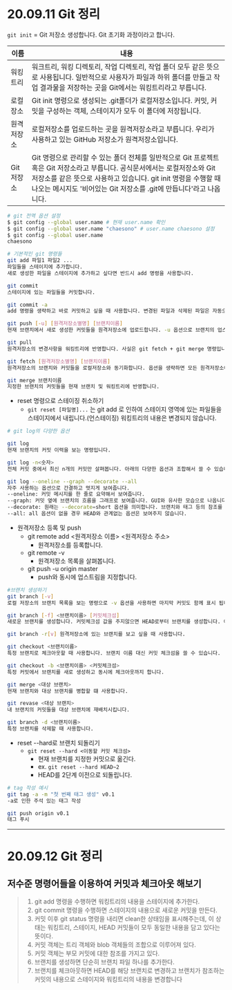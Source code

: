 # 20.09.11 Git 정리

`git init` = Git 저장소 생성합니다. Git 초기화 과정이라고 합니다.

| 이름       | 내용                                                                                                                                                                                                                                                                  |
| ---------- | --------------------------------------------------------------------------------------------------------------------------------------------------------------------------------------------------------------------------------------------------------------------- |
| 워킹트리   | 워크트리, 워킹 디렉토리, 작업 디렉토리, 작업 폴더 모두 같은 뜻으로 사용됩니다. 일반적으로 사용자가 파일과 하위 폴더를 만들고 작업 결과물을 저장하는 곳을 Git에서는 워킹트리라고 부릅니다.                                                                             |
| 로컬장소   | Git init 명령으로 생성되는 .git폴더가 로컬저장소입니다. 커밋, 커밋을 구성하는 객체, 스테이지가 모두 이 폴더에 저장됩니다.                                                                                                                                             |
| 원격저장소 | 로컬저장소를 업로드하는 곳을 원격저장소라고 부릅니다. 우리가 사용하고 있는 GitHub 저장소가 원격저장소입니다.                                                                                                                                                          |
| Git 저장소 | Git 명령으로 관리할 수 있는 폴더 전체를 일반적으로 Git 프로젝트 혹은 Git 저장소라고 부릅니다. 공식문서에서는 로컬저장소와 Git 저장소를 같은 뜻으로 사용하고 있습니다. git init 명령을 수행할 때 나오는 메시지도 '비어있는 Git 저장소를 .git에 만듭니다'라고 나옵니다. |

```sh
# git 전역 옵션 설정
$ git config --global user.name # 현재 user.name 확인
$ git config --global user.name "chaesono" # user.name chaesono 설정
$ git config --global user.name
chaesono

# 기본적인 git 명령들
git add 파일1 파일2 ...
파일들을 스테이지에 추가합니다.
새로 생성한 파일을 스테이지에 추가하고 싶다면 반드시 add 명령을 사용합니다.

git commit
스테이지에 있는 파일들을 커밋합니다.

git commit -a
add 명령을 생략하고 바로 커밋하고 싶을 때 사용합니다. 변경된 파일과 삭제된 파일은 자동으로 스테이징되고 커밋됩니다. 주의할 점은 untracked 파일은 커밋되지 않는다는 것입니다.

git push [-u] [원격저장소별명] [브랜치이름]
현재 브랜치에서 새로 생성한 커밋들을 원격저장소에 업로드합니다. -u 옵션으로 브랜치의 업스트림을 등록할 수 잇습니다. 한 번 등록한 후에는 git push만 입력해도 됩니다.

git pull
원격저장소의 변경사항을 워킹트리에 반영합니다. 사실은 git fetch + git merge 명령입니다.

git fetch [원격저장소별명] [브랜치이름]
원격저장소의 브랜치와 커밋들을 로컬저장소와 동기화합니다. 옵션을 생략하면 모든 원격저장소에서 모든 브랜치를 가져옵니다.

git merge 브랜치이름
지정한 브랜치의 커밋들을 현재 브랜치 및 워킹트리에 반영합니다.
```

- reset 명령으로 스테이징 취소하기
  - `git reset [파일명]...` 는 git add 로 인하여 스테이지 영역에 있는 파일들을 스테이지에서 내립니다.(언스테이징) 워킹트리의 내용은 변경되지 않습니다.

```sh
# git log의 다양한 옵션

git log
현재 브랜치의 커밋 이력을 보는 명령입니다.

git log -n<숫자>
전체 커밋 중에서 최신 n개의 커밋만 살펴봅니다. 아래의 다양한 옵션과 조합해서 쓸 수 있습니다.

git log --oneline --graph --decorate --all
자주 사용하는 옵션으로 간결하고 멋지게 보여줍니다.
--oneline: 커밋 메시지를 한 줄로 요약해서 보여줍니다.
--graph: 커밋 옆에 브랜치의 흐름을 그래프로 보여줍니다. GUI와 유사한 모습으로 나옵니다.
--decorate: 원래는 --decorate=short 옵션을 의미합니다. 브랜치와 태그 등의 참조를 간결히 표시합니다.
--all: all 옵션이 없을 경우 HEAD와 관계없는 옵션은 보여주지 않습니다.
```

- 원격저장소 등록 및 push
  - git remote add <원격저장소 이름> <원격저장소 주소>
    - 원격저장소를 등록합니다.
  - git remote -v
    - 원격저장소 목록을 살펴봅니다.
  - git push -u origin master
    - push와 동시에 업스트림을 지정합니다.

```sh
#브랜치 생성하기
git branch [-v]
로컬 저장소의 브랜치 목록을 보는 명령으로 -v 옵션을 사용하면 마지막 커밋도 함께 표시 됩니다.

git branch [-f] <브랜치이름> [커밋체크섬]
새로운 브랜치를 생성합니다. 커밋체크섬 값을 주지않으면 HEAD로부터 브랜치를 생성합니다. 이미 있는 브랜치를 다른 커밋으로 옮기고 싶을 때는 -f 옵션을 줘야 합니다.

git branch -r[v] 원격저장소에 있는 브랜치를 보고 싶을 때 사용합니다.

git checkout <브랜치이름>
특정 브랜치로 체크아웃할 때 사용합니다. 브랜치 이름 대신 커밋 체크섬을 쓸 수 있습니다.

git checkout -b <브랜치이름> <커밋체크섬>
특정 커밋에서 브랜치를 새로 생성하고 동시에 체크아웃까지 합니다.

git merge <대상 브랜치>
현재 브랜치와 대상 브랜치를 병합할 떄 사용합니다.

git revase <대상 브랜치>
내 브랜치의 커밋들을 대상 브랜치에 재배치시킵니다.

git branch -d <브랜치이름>
특정 브랜치를 삭제할 때 사용합니다.
```

- reset --hard로 브랜치 되돌리기
  - `git reset --hard <이동할 커밋 체크섬>`
    - 현재 브랜치를 지정한 커밋으로 옮긴다.
    - ex. `git reset --hard HEAD~2`
    - HEAD를 2단계 이전으로 되돌립니다.

```sh
# tag 작성 예시
git tag -a -m "첫 번째 태그 생성" v0.1
-a로 인한 주석 있는 태그 작성

git push origin v0.1
태그 푸시
```

---

# 20.09.12 Git 정리

## 저수준 명령어들을 이용하여 커밋과 체크아웃 해보기

> 1. git add 명령을 수행하면 워킹트리의 내용을 스테이지에 추가한다.
> 2. git commit 명령을 수행하면 스테이지의 내용으로 새로운 커밋을 만든다.
> 3. 커밋 이후 git status 명령을 내리면 clean한 상태임을 표시해주는데, 이 상태는 워킹트리, 스테이지, HEAD 커밋들이 모두 동일한 내용을 담고 있다는 뜻이다.
> 4. 커밋 객체는 트리 객체와 blob 객체들의 조합으로 이루어져 있다.
> 5. 커밋 객체는 부모 커밋에 대한 참조를 가지고 있다.
> 6. 브랜치를 생성하면 단순히 브랜치 파일 하나를 추가한다.
> 7. 브랜치를 체크아웃하면 HEAD를 해당 브랜치로 변경하고 브랜치가 참조하는 커밋의 내용으로 스테이지와 워킹트리의 내용을 변경합니다
